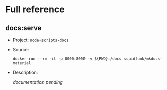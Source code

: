 # Full reference

## docs:serve

-   Project: `node-scripts-docs`
-   Source:

    ```shell
    docker run --rm -it -p 8000:8000 -v ${PWD}:/docs squidfunk/mkdocs-material
    ```

-   Description:

    _documentation pending_
